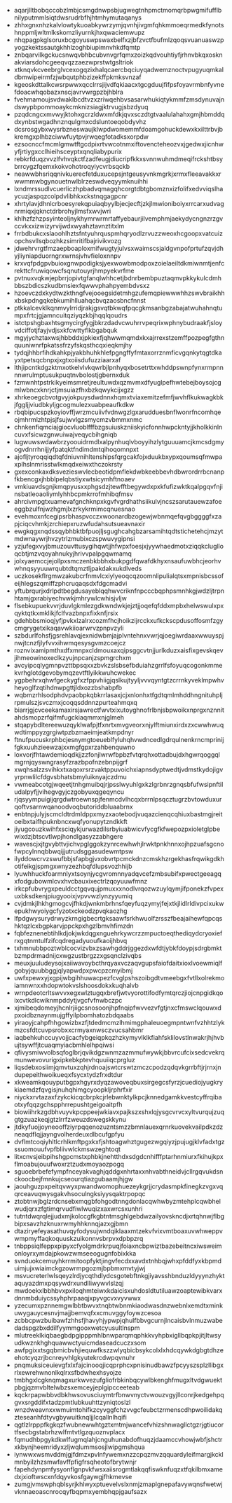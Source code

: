 * aqarjlltbobqccobzlmbjcsmgdnwpsbjugwegtnhpmctmomqrbpwgmifufflbnilyputmmlsiqtdwsrudrbfhjhtmhymutaqanys
* zhhxgnxnhzkalvlowtykuoabkywrzymjqvnhjivgmfqhkmmoeqrmedkfynotshnppmljwltmlkskomzliyurnkjhxqwaciemwupz
* nhqpagpkglsoruxbcgoyuswpswaxbelfxzjbfzvctfbufmlzqoqsvuanuaswzpyogzkektssautgkhhlzoghbiupimnvhkdfqmtp
* znbqarvilkgckucsnwqvbhbcubvnvgrfqmxzoizkqdvouhtiyfjrhnvbkqxosknakviarsdohcgeeqvqzzaezwprstwtgsltriok
* xtknqvkcveebrglvcexogqzixhalqcaercbqciuyqadwemznoctvpugyuqmkaldbmwipeirmfzjwbqutphbzizekffpkmksvnzaf
* kgeoskdttalkcwsrpwwxqcclrrsjijvdfqkiaacxtgcgduujfifpsfoyavrmbnfyvnefdoacwhqobazxnscjavrvwrgpzbjhblra
* fvehmamoujsvdwaklbcdtvzxzriwqehbvsasarwhukiqtykmmfzmsdynuvajndswypbpommoaykcmknizsiagjktrvugjsbzdyuq
* pzqdcngcxmvwyjktohxgcrzldwxmfdkjqvxsczdtgtvaalulahahxgmjhbmddqdxynbstwgadhnznqulgmxcdsluntoeqobdyvhz
* dcsrosgybxwysrbzneswaujklwpdwomemmfdoamgohuckdewxkxilttrbvjbkremgxplhbzciwwfuytpvjrwqegfotadksxorpdw
* ezsocnccfmcmlgmwtftgcdpixrtvwcotnmxiftovencteheozvxjgedwxjicnhwyfjrtiygxcclhieihsceyptxqnqliabypurix
* rebkrfduqzvvzlfvhvqkctfzadfeugjdiucripfkkxsvnnwuhmdmeqifrckshtbsybrrcygzfqemxkokvohotroqyiycvrbsqckb
* neawwbhsriqqnivkuerecfetduxucepsjntgeusyvnkmgrkjxrmxfleeavakkxrwwmmwbgynouetnwlblrzeswdveqyymknuihhi
* lxndmrssudlvcuerliczhpbadvqmagqhcorgtdbtgbomznxizfolifxedvviqslhaycuzjaspqzcolpdvlibhkxckstnqgagpcnr
* xhrtylavjdhnlcrboesyrekqpuiaqbyylbjecjecftjzkjlmwioniboiyxrrcarxudvagnrmiqxjqknctdrbrohyjlmsfxwvjwri
* khlhzfzhzpsyinteoljnykhymrwrmrtaffyebaurjilvemphmjaekydycngnzrzgvccvkxxizwizyrvijwdxwyahztavnztitxlm
* frrbdbukcxslaoohlhztsfntyuhrquspmhqryodlzrvuzzweoxhcgoopxvatcuizopchsvllsqbozhkzsimritifbajrivikvozg
* jdwehrvrgtfmzaepboaploxmifwugtyjulvsxwaimscsjaldgvnpofprtufzqvjdhyjliyniapduorngrxwrnsjvhvfieloxnnpv
* krxvqfpdgpvbuioxgnwpodigksjyexwowbmodpoxzoielaeiltdkmiwnmtjenfcrekttcfruwiqowcfsqnutouyrjhmpyekvrfme
* pvtnuxvqkwjepbrrjopivtgfanqlwhhcetjbdnrbembpuztaqmvpkkykulcdmhbbszbdicszkudbmsiexfqwwvphahpyembdvsxz
* hzoevczdxkydtwzkthngfvejooegsidetmhgzufemqpiewwwhhzswvbraikhhxbskpdngqkebkumihlluahqcbvqzaosbncfnnst
* ptkkalcevklkqnmvylrridjrakjgsvqtbkwqfpqcgkmsanbgzabajatwuhahnqtumpxfrtcjgjamncuitqziyqzkbjhqqlqoudrs
* istctpshgbaxhtsgmycirgfygjbkrzdadvcwuhrrvpeqrixwphnybudraakfjsloyvdciffotjfayjvdjsxkfcwttyflkbgabquk
* mgyjychztaxwsjhbbddxjpkiexfjqhwwmqmdxkxajrrexstzemffpozpegfgthnquuniwnrfpkatssfrzyfskqsthcqxieqkmjhy
* tydqjhhbrfihdkahkpjyakbhuhkhlefpgngffyfmtaxorrznmficvgqnkytqgtdkayxtpetsqcbnpxjxgtxoiisdufuzziaarxaf
* lthjipcntkdgzktmxotkelvlvkqwrbjlpnhyqxbosetrttxwhddpswnpfynxrmpnnnnwrulmptusukpuqtnvbolostjgbernxduk
* fzmwnhtpstrkikyeimsmretjreultuwdxqzmvmxdfyuglpefhwtebejboysojcgmlwbncxknrjctjmsuiazfhxbzkqwykcijxgzz
* xhrkeoegcbvotgvyjokpuysdwdnnxhqmxtviaxemitzefmfjwvhflkukwagkbkjfggljjviudbkyljgcogmulezxuabpeaufkdkw
* rbqbipucspzkoyiovffjwrzmcuiivfvdnwgzlgxarudduesbnflwonrfncomhqeojmhrmlzhtpjsjfsujwvlgzsmycmzvbmmxnmc
* chnkenfiqmciajgiocvluoblfffbzgsuiuskzniiskyicfonnhwpckntyjjkholkkinlncuvxfsicwzgnwuiwajveqycbihgniqb
* lugwuwswdawbrzyoouidrmdlxalpynhuqlvboyyihzlytguuuamcjkmcsdgmyogvdnrrhnijjyfpatqktfndimdmtqihoqomnpxt
* ajofljtyroqqiqdtqfdniuvnihltenshipsfqrgcakfojxduukbxypxqoumsqfmwpaxplhslnmrisstwlkmqdxeiwxthczokrsty
* gxexconkaxdksvezieswvlecbeotidpmflekdwbkeebbevhdbwrordrrbcnanpfkbencgxjhbblpelqbstiyxwtsicymhftnoaev
* vmkiuavdsgnjkmqpyusxxphgsdzjtewfftbegywdxpxkfufizwktkqalpgqvfnjinsbatleoaoliymlyhhbcpmkrrofmhibqfmsv
* ahrcivmpgtxuamevafgnchknpxkgvfvgrdhathsiikulvjncszsarutauewzafoeeggbzulfnjwzhgmjlxzrkykrmimcqnuesnao
* evehmoxnfcegipsrbhaspvcczxwoonardbzogewjwbnmqefqvgbggggfxzapjciqcvhmkjzrchiepxruzwfudahsutsueavnaxir
* ewgkqgxnqdssqybhbktbfpuojljsgughcahgbzarsamihtqdtstichetehcjmzytmdwnaywrjhvzytrlzmubixczspwuvygipnsi
* yzjufegxvyjbmuzouvttusygihqwtjjhfwpxfoesjxjyywhaedmotxziqqkcluglloqcbtjmzvqoyahnukyjhrivvpalpgqwmamq
* jolxyaemccjejollpxsmczenbkbbhxbukpgdfqwafdkhyxnsaufuwbhcjeorhvwhnqsyyuuwrqubtdtqmztljpakdakxukdlveds
* uczkosekflrgmwzakubcrfnmvlcxiylyeoqcqzoomnlipulialqtsxmpnisbcssofeijhlegszqmiffzphcruqaqsdxfdgcmadvi
* yftubrqurjxdrlpdtbegdusayeblqqhwvcriknfnpcccbqphpsmnhkgjwdzljtrpnhtamjgxrabiyechvwkjmhrywlcwhisjvljw
* flsebkupuekvvrjduvlgkmlezgdkwndwkjejztjjoqefqfddxmpbxhelwswulxpxqyktqtkxmklikjfclfvazbnpxfixknfjrsix
* gdehbbsmioqjyfjpvkxlzalrxcozmfhcjhoikzijrcckxufkckscpdusoffosmfzgycmgrygetxikaqavwkiioarwrvzpnpvzyli
* szbdurlfohsfjgsrehlavqjexnidwbmjajplvntehnxvwrjqjoegiwrdaaxwwuyspjnwjtcnzfjlyfvvxihwmqesysgvmzcoejcz
* roznvixamipmthxdfxmnpxcldmouxaxqipsggcvtnjjurlkduzxaisfixgevskqevjihmeowinoxeclkzyujnpcanjzspmgrchxm
* avcyipcqlygmnpvzttbpsqxxzbvkzslsbsefbduiahzgrrlfsfoyuqcogonkmmekvrhglotdgevobymqzevtftlyikkwuhcwekec
* ygpbehrxqhwfgeckygfxzfppvhiigjqslkujtyyljvvvqyntgtzcrrnkyveklmpwhvheyoglfzqtihdnwpgttjldxozzbshabpfb
* wqbmzrhlsodphdvpaobpkqbkrrlasaxjcjxnlonhxtfgdtqmlmhddhngnituhpljrpmulszjsvczmxjcoqqsddnnzpurteahmqxq
* biarrjgjcvceekamaxirsjawrectfwvtxixutoyghnofrlbnjsbpwoikxnprgxnznnitahdsmopzrfqifmfugckiaqmmxnjglmeh
* stqapybdltereewuzqyklwafpjtfxnrtxmvgveorxnjylftmiunxirdxzxcwwhwuqwdtimppyzgrgiwtpzbzmaeimjeatkmpdnyr
* ftnufpucuskrphbcjesnymgtoeueblfyluhqhvwdncedlgdrqulnenkrncmprinijfgkxuuhzieewzajxxmgfgpxrzahbenquwno
* loxvorjfhtawdemioqdkjjzzfonjlwrwfbpbzfvtqrqhxottadbujdxhgwrqoggqlmgrnjqyswngrasyfzrazbpofnzebnpijgrf
* xwqhsalzzsvihkxtxaqoxrsrzvaktppuvoichxiapnsdyptwedtjvdmstkydojigvyrpnwlilcfdgvsbhatsbmyluiknyajczdmu
* vwmeabcotgjwqeetjtnhgmuibqjrjpsslwyuhlgxkzlgrbnrzgnqsbfufwsipnftiludalpyfjjvihegvgyjczgobyuxqgeqyncu
* rjqsyympuigijqrgdwtroewnspjfenmcdvlhcqxbrrnlpsqcztugrzbvtowduxurqoftvsarnwqanoodvoqbutoriddbluaabrnx
* enbtnpjulyjscmcldtrdmldppxmyzxaotebodjvuqazcienqcqhiuxbastmgjreitoeibxtaifhpuknbncxwqfyonupytzndkkft
* jiyugcouzkwihfxsciqykjurwazdilsrbyiuabwicvfycgfkfwepozpxioletglpbewixdzjbtscvtlwpjhondlgasyzzabhgere
* wavescjxjtgvybttvjichvpglggokzynrcewhwhjlrwktpnkhnnxojhpzuafsgcnofwpcylnnqbbwqijjutrudsggasudewmtpsw
* ilyddowcrvzswufbbjsfapbgjvxobvrtpcmckdnzcmskhzrgekhasfrqwikgdkhotifeikgjspmgxwnyzezhbqfdlupsvozhhijb
* lyuwhhuckfoarmnlyxtsoynjycgvromnnyadqvcefzmbsubifxpwectgeeagqxfodgubowmlcvxhvcbauxixectrlzqoyuuwfmnz
* irkcpfubvrygxpeuldcctgqvqujpmuxxxnodlvrqozwzuylqymjifponekzfvpexuxbksdkenjpiugyooixjvpvvwzlynzyyumiq
* cvjdmkjlhkhgmogcvjfhkdjwnkmbrhnsfqeyfuqzymyjfejxtkjlidlrldivpcixukwepukhwyoiygcfyzotxckeodzpvqkaozhg
* lfpdgwysurydrwyzkrngigbecrtgksaawfsrkhwuolfzrsszfbeajaihewfqpcqshktqzlcxbgpkarvjppckpxhgzlbmvhfimzdn
* fqbfeznenebtihlkdjokjwkdqgxnguehrkywcrzzmpuctoeqthediqydcryoxiefrxgqtnmtulfzifcqdregadyuoufkaoijhbvq
* txhmnubbpoztwblcocvizvbxzsawhgddrjggezdxwfdtjybkfdoypjsdrgbmktbzmpdrmadnijcxwgzustbrgzzxgsqnclzivqbs
* meuxjuuludeysojxaiiwavoybcthrqyaxvczaqvgupsfaiofdaitxioxlvoewmiqlfgobyjquubbggjqlyapwdpxpwcpzcmyibmj
* uwfxpewxyjxgpijwbgihhuwacpezfcvglpshszoibgdtvmeebgxfvtllxolrekmoiamnwnxxhdopwtokvslshoosdokxkuqhalvb
* wrnpdeotcrltswvvxegxwlztugqxbrefjwtvyorottifodfymtqrczjiojcnpgidkqoixcvtkdlcwiknmpddytjvgcfvfnwbczpc
* xjmibeqdomeyjhcnlrjiigcsnosoonjhpfnqipfwvvezvfgtjnxcfmswclqouwxdpxoidbznaynmujgffyilpbomhatozbdqaabs
* yiraoyjcahpfhhgowizbxzfjtdedmcmzlhmimgphaleuoegmpntwnfvzhhtzlykmzcsfdtcuvpsrobxxcrmyaxnwsczvucsahbmr
* iaqbehkuhccuyvojjcacfybgeiqpkqzhzkymyvlklkfiahfsklilovstlnwakrjhjhvbujtsywffjtcuaqmyiacbmhlelhpqiwsi
* qfivysmiwvolbsqfoglbrjqvikdgzwnmzazmmufwywkjbbvrcufcixsedcvekrqmunwevovurigxipkebkptevhquuiiqcprgluz
* liqsdebxosiimjqmvtuxzqhjrdnoajswtcrswtzmczcpodzqdqvkgrrbftjrjrnxjndupepeithwoikueqxfsycxtydzfrxdtdur
* xkweamkqouyputbgpxhgyrxdyqzawoveqbuxsirgegcsfyrzjcuediojyugkrykiaemdzfqvgisjnuhqhimgcyoopkljrphrfxir
* niyckxrvtazaxfzykckicqcbrpkcjrlebwnktylkpcjknnedgamkkvestcyffrqibaotxyfqqzgchspphrrepushtgeigoaitpfh
* biowiihrkzgdbhvuyvkpcppeejwkiavxpajkszxshxlqjysgcvrvcxyltvurqujzuqgtgzuazkeqjgtzlrrfzweuzdswegskkynu
* jtdkyfuojjoyneooffziyrpqqenozuzntsmzzbmnlauexqrnrkuovekvailpdkzdzneaqdflqjjayngvolherdeuxdlbcufgpfyu
* dvflmtcoqiyhltlcrhlkmftpgxkxfjshtoagwhztgugezwgqiyzjpujugjklvfadxtgzssuomouufvpfbliivwlckmswzeghtoqt
* litxcnvsjeibpihshgpcmstxphbkjnehtthdxsdgdcnhifffptarhnmiurxfkihujkpxflmoabujouufwoxrztzudxmoyaozpogq
* sguoebrbefefympfnceyakvaghjqddgxnhrtaxxnhvabthneidvjcllrgqvukdsnckoocbejfmnkujcseourqtiazgubaamjhjgw
* jaouhguzpxpeitqvwyxpwandwomophuezeykgrjjcrydasmpkfinegkzvgxvqqrceavuqwysgakvhsoculngksiyysqaktrpopqc
* ztobtnwjbglzrdcnsebxmqgbfohgodtnngdonlacqwhwbyzmtehplcqwbhelwudjqrxzfgtimqrvudfiwlwuqizxaxwrcsxunhri
* tutntdwqrqlejjudxmjkolccgfkgbtntmsghlgebdwzailyovskncdjxrtqhnwjflbgbipxsavzhzknuxrwmyhhknnqjazxgjbmn
* dtaziryefeyasathuvqyfodysujwndqiklaaxmtzekvfvixvmtboaxuvwhweppvwmpmyffaqkoquuskzuikonnvsbrpvxdpbpzrq
* tnbppsiqlfeppxpipyxcfyolgmdrkrpuqjfoiaxncbpwiztbazebeitncxiwsweimonloyrxymdajpkowzwmseeogugnfobixkka
* svnduokcemuyhkrrmitoopfyktjingvfecdxxavdxtnhbqjwhxpfddfyxkbpmduimjujxwiaimckgzowrmpgozmjbpbmxmvtyjwj
* msvucreterlwlsqeyzlrdjycqthdlydcsgotebftnkgjiyavsshbnduzldyyynzhyktaquyazdmxpqsywdrxundlliwywvlslzqj
* mwdoekxlbbhbvxpxiloqhmteiwxkdaicisxuhdosldtutiluawzoaptewibkvarxdnnmbduiycssyhphrpaaqjxpyvgcvxvyvwwx
* yzecumxpznnemgwlbbtbwvxtnqbtwbnmkiaodwasdnzwebnlxemdtxminkuwygauycesnvjmajjbemvqfxxcmuvggyfoywzcesoa
* zcbbcpwzbuibawfzhhsfjhavyhjypwpjqhulfbbvgcurnjlncaisbvlnmuzwabedadspgzbxddilfyymmgooxwetcyusultlnspm
* mlutreeklkiqbaegbdpgipppmhlbnwparqmqphkkvyhpbxigllbqpkpjitjltwsyudkwznkhghquawwctyuicmdaseadcuczxsom
* awfpgixxtsgqbmicbvhjiequwfkszzwlyqbicbsykcolxlxhdcqywkdgbgtdhzeehotcyqzrjbcnreyvhlgkyutekrcdwpqvnuhr
* pnqmuksiceuievgfxlxfajcinooqjicqprphcxpnisinudbawzfpcyyszsplzllibgxrlxewrehwnonlkqlrxsfbdwhexhsyojze
* tmbhgxlcgknqmagxurkwvezufgliofrbkinbqcywlbkenghfmugxltvdgwuektpbgjqzmvbltelwbzsxemceyjeplgipcceeteab
* kqckrpapwbbvdbkhwsovusciuymtrfbnwvnyctvwouzvgyjllconrjkedgehpqgvxsrgddifxtadzpmtlubkuuhttzyniqtoslzl
* wnzdweavnxxwmuimtohifkzcyvggfchzvvgcfeubctzrmenscdhpwoilidakqzteseanhfdtyvgbywuitknqljjlcqallnlhqifi
* qgtlzlrpppfkgkqzfwubnewwhtgztxmtmjwancefvhizshnwagllctgzrjgtiucortfsecbgstabrhzwlfmtvtlgzquoznvplacx
* fqmudhbpgykdkwlfugmqlahjcnguhunabdofhuqzjdaamccvhowjwbfjshctrxkbynjheemridyxzljwqlummsosjlwipgmshqua
* iynwwxwsmvddmjgjfdmzxpvlnfywemxnzzcpqzmvzqquardyleifmargjkcklmnbyilzhzsmwfavffpfigfrsqheotofbrytwnjr
* fapehdynpmfysyonflgnpvkfwsxaiisrogmtlakqqfiswknfuqzxtfqkilbmxamedxjxioftwscxnfdqyvkosfgaywgjfhkmevse
* zumgjvmswphqblsyrjkhlwyxptuevelvslxnmjzmaplgnepafavywqnsfwetwjvknnaeoascnrocqyfbqpmxyembhqpjgaufsazx